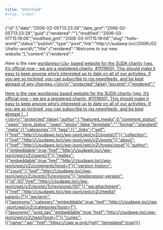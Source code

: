 ```yaml
---
title: "Untitled"
#slug: "index"
---
```


{"id":1,"date":"2006-02-05T13:23:28","date\_gmt":"2006-02-05T13:23:28","guid":{"rendered":""},"modified":"2006-03-01T15:19:06","modified\_gmt":"2006-03-01T15:19:06","slug":"hello-world","status":"publish","type":"post","link":"http:\\/\\/sudawp.loc\\/2006\\/02\\/hello-world\\/","title":{"rendered":"Welcome to our new website."},"content":{"rendered":"

Here is the new [wordpress<\\/a> based website for the SUDA charity (yes, it’s official now – we are a registered charity, #1111900). This should make it easy to keep anyone who’s interested up to date on all of our activities. If you are so inclined, you can subscribe to rss newsfeeds, and be kept abreast of any changes.<\\/p>\\n","protected":false},"excerpt":{"rendered":"](\"http:\/\/wordpress.org\/\")

[Here is the new wordpress based website for the SUDA charity (yes, it’s official now – we are a registered charity, #1111900). This should make it easy to keep anyone who’s interested up to date on all of our activities. If you are so inclined, you can subscribe to rss newsfeeds, and be kept abreast \[…\]<\\/p>\\n","protected":false},"author":1,"featured\_media":0,"comment\_status":"open","ping\_status":"open","sticky":false,"template":"","format":"standard","meta":\[\],"categories":\[1\],"tags":\[\],"\_links":{"self":\[{"href":"http:\\/\\/sudawp.loc\\/wp-json\\/wp\\/v2\\/posts\\/1"}\],"collection":\[{"href":"http:\\/\\/sudawp.loc\\/wp-json\\/wp\\/v2\\/posts"}\],"about":\[{"href":"http:\\/\\/sudawp.loc\\/wp-json\\/wp\\/v2\\/types\\/post"}\],"author":\[{"embeddable":true,"href":"http:\\/\\/sudawp.loc\\/wp-json\\/wp\\/v2\\/users\\/1"}\],"replies":\[{"embeddable":true,"href":"http:\\/\\/sudawp.loc\\/wp-json\\/wp\\/v2\\/comments?post=1"}\],"version-history":\[{"count":1,"href":"http:\\/\\/sudawp.loc\\/wp-json\\/wp\\/v2\\/posts\\/1\\/revisions"}\],"predecessor-version":\[{"id":107,"href":"http:\\/\\/sudawp.loc\\/wp-json\\/wp\\/v2\\/posts\\/1\\/revisions\\/107"}\],"wp:attachment":\[{"href":"http:\\/\\/sudawp.loc\\/wp-json\\/wp\\/v2\\/media?parent=1"}\],"wp:term":\[{"taxonomy":"category","embeddable":true,"href":"http:\\/\\/sudawp.loc\\/wp-json\\/wp\\/v2\\/categories?post=1"},{"taxonomy":"post\_tag","embeddable":true,"href":"http:\\/\\/sudawp.loc\\/wp-json\\/wp\\/v2\\/tags?post=1"}\],"curies":\[{"name":"wp","href":"https:\\/\\/api.w.org\\/{rel}","templated":true}\]}}](\"http:\/\/wordpress.org\/\")